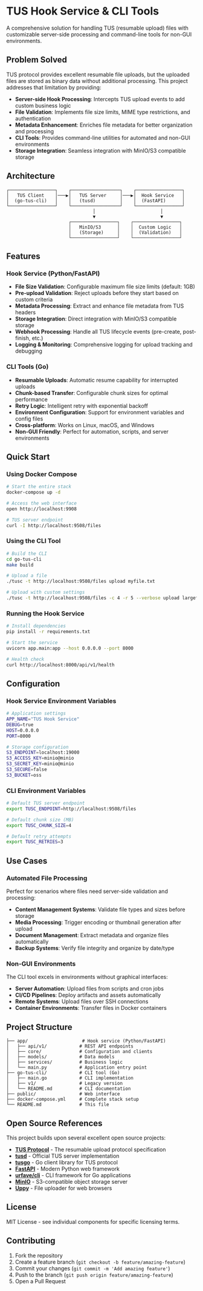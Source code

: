# TUS Hook Service & CLI Tools

A comprehensive solution for handling TUS (resumable upload) files with customizable server-side processing and command-line tools for non-GUI environments.

## Problem Solved

TUS protocol provides excellent resumable file uploads, but the uploaded files are stored as binary data without additional processing. This project addresses that limitation by providing:

- **Server-side Hook Processing**: Intercepts TUS upload events to add custom business logic
- **File Validation**: Implements file size limits, MIME type restrictions, and authentication
- **Metadata Enhancement**: Enriches file metadata for better organization and processing
- **CLI Tools**: Provides command-line utilities for automated and non-GUI environments
- **Storage Integration**: Seamless integration with MinIO/S3 compatible storage

## Architecture

```
┌─────────────────┐    ┌──────────────────┐    ┌─────────────────┐
│   TUS Client    │───▶│   TUS Server     │───▶│  Hook Service   │
│  (go-tus-cli)   │    │   (tusd)         │    │  (FastAPI)      │
└─────────────────┘    └──────────────────┘    └─────────────────┘
                                │                        │
                                ▼                        ▼
                       ┌─────────────────┐    ┌─────────────────┐
                       │   MinIO/S3      │    │  Custom Logic   │
                       │   (Storage)     │    │  (Validation)   │
                       └─────────────────┘    └─────────────────┘
```

## Features

### Hook Service (Python/FastAPI)

- **File Size Validation**: Configurable maximum file size limits (default: 1GB)
- **Pre-upload Validation**: Reject uploads before they start based on custom criteria
- **Metadata Processing**: Extract and enhance file metadata from TUS headers
- **Storage Integration**: Direct integration with MinIO/S3 compatible storage
- **Webhook Processing**: Handle all TUS lifecycle events (pre-create, post-finish, etc.)
- **Logging & Monitoring**: Comprehensive logging for upload tracking and debugging

### CLI Tools (Go)

- **Resumable Uploads**: Automatic resume capability for interrupted uploads
- **Chunk-based Transfer**: Configurable chunk sizes for optimal performance
- **Retry Logic**: Intelligent retry with exponential backoff
- **Environment Configuration**: Support for environment variables and config files
- **Cross-platform**: Works on Linux, macOS, and Windows
- **Non-GUI Friendly**: Perfect for automation, scripts, and server environments

## Quick Start

### Using Docker Compose

```bash
# Start the entire stack
docker-compose up -d

# Access the web interface
open http://localhost:9908

# TUS server endpoint
curl -I http://localhost:9508/files
```

### Using the CLI Tool

```bash
# Build the CLI
cd go-tus-cli
make build

# Upload a file
./tusc -t http://localhost:9508/files upload myfile.txt

# Upload with custom settings
./tusc -t http://localhost:9508/files -c 4 -r 5 --verbose upload largefile.zip
```

### Running the Hook Service

```bash
# Install dependencies
pip install -r requirements.txt

# Start the service
uvicorn app.main:app --host 0.0.0.0 --port 8000

# Health check
curl http://localhost:8000/api/v1/health
```

## Configuration

### Hook Service Environment Variables

```bash
# Application settings
APP_NAME="TUS Hook Service"
DEBUG=true
HOST=0.0.0.0
PORT=8000

# Storage configuration
S3_ENDPOINT=localhost:19000
S3_ACCESS_KEY=minio@minio
S3_SECRET_KEY=minio@minio
S3_SECURE=false
S3_BUCKET=oss
```

### CLI Environment Variables

```bash
# Default TUS server endpoint
export TUSC_ENDPOINT=http://localhost:9508/files

# Default chunk size (MB)
export TUSC_CHUNK_SIZE=4

# Default retry attempts
export TUSC_RETRIES=3
```

## Use Cases

### Automated File Processing

Perfect for scenarios where files need server-side validation and processing:

- **Content Management Systems**: Validate file types and sizes before storage
- **Media Processing**: Trigger encoding or thumbnail generation after upload
- **Document Management**: Extract metadata and organize files automatically
- **Backup Systems**: Verify file integrity and organize by date/type

### Non-GUI Environments

The CLI tool excels in environments without graphical interfaces:

- **Server Automation**: Upload files from scripts and cron jobs
- **CI/CD Pipelines**: Deploy artifacts and assets automatically
- **Remote Systems**: Upload files over SSH connections
- **Container Environments**: Transfer files in Docker containers

## Project Structure

```
├── app/                    # Hook service (Python/FastAPI)
│   ├── api/v1/            # REST API endpoints
│   ├── core/              # Configuration and clients
│   ├── models/            # Data models
│   ├── services/          # Business logic
│   └── main.py            # Application entry point
├── go-tus-cli/            # CLI tool (Go)
│   ├── main.go            # CLI implementation
│   ├── v1/                # Legacy version
│   └── README.md          # CLI documentation
├── public/                # Web interface
├── docker-compose.yml     # Complete stack setup
└── README.md              # This file
```

## Open Source References

This project builds upon several excellent open source projects:

- **[TUS Protocol](https://tus.io/)** - The resumable upload protocol specification
- **[tusd](https://github.com/tus/tusd)** - Official TUS server implementation
- **[tusgo](https://github.com/bdragon300/tusgo)** - Go client library for TUS protocol
- **[FastAPI](https://github.com/tiangolo/fastapi)** - Modern Python web framework
- **[urfave/cli](https://github.com/urfave/cli)** - CLI framework for Go applications
- **[MinIO](https://github.com/minio/minio)** - S3-compatible object storage server
- **[Uppy](https://github.com/transloadit/uppy)** - File uploader for web browsers

## License

MIT License - see individual components for specific licensing terms.

## Contributing

1. Fork the repository
2. Create a feature branch (`git checkout -b feature/amazing-feature`)
3. Commit your changes (`git commit -m 'Add amazing feature'`)
4. Push to the branch (`git push origin feature/amazing-feature`)
5. Open a Pull Request
